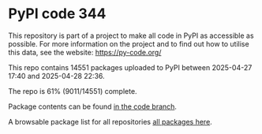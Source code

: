 # PyPI code 344

This repository is part of a project to make all code in PyPI as accessible as possible. For more information 
on the project and to find out how to utilise this data, see the website: https://py-code.org/

This repo contains 14551 packages uploaded to PyPI between 
2025-04-27 17:40 and 2025-04-28 22:36.

The repo is 61% (9011/14551) complete.

Package contents can be found [in the code branch](https://github.com/pypi-data/pypi-mirror-344/tree/code/packages).

A browsable package list for all repositories [all packages here](https://py-code.org/repositories/pypi-mirror-344).



